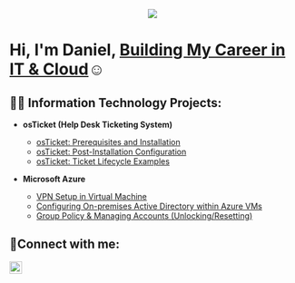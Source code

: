 <p align="center">
  <a href="https://github.com/DanielRobertSosa">
    <img src="https://readme-typing-svg.demolab.com/?lines=Aspiring%20IT%20Professional;CourseCareers%20IT%20Graduate;Hands-On%20IT%20Labs%20%26%20Troubleshooting;Studying%20for%20AWS%20Cloud%20Practitioner&font=JetBrains%20Mono&center=true&width=750&height=45&color=2ECC71&vCenter=true&pause=1000&size=26" />
  </a>
</p>




<h1>Hi, I'm Daniel, <a href="https://linkedin.com/in/dansosa-/">Building My Career in IT & Cloud</a>☺</h1>

<h2>👨‍💻 Information Technology Projects:</h2>

- **osTicket (Help Desk Ticketing System)**
  - [osTicket: Prerequisites and Installation](https://github.com/DanielRobertSosa/osticket-prereqs)
  - [osTicket: Post-Installation Configuration](https://github.com/DanielRobertSosa/post-install-config)
  - [osTicket: Ticket Lifecycle Examples](https://github.com/DanielRobertSosa/ticket-lifecycle)

- **Microsoft Azure**
  - [VPN Setup in Virtual Machine ](https://github.com/DanielRobertSosa/Setting-UP-A-VPN)
  - [Configuring On-premises Active Directory within Azure VMs](https://github.com/DanielRobertSosa/configure-ad)
  - [Group Policy & Managing Accounts (Unlocking/Resetting)](https://github.com/DanielRobertSosa/managing-accounts)


<h2>🤳Connect with me:</h2>


[<img align="left" alt="Josh | LinkedIn" width="22px" src="https://cdn.jsdelivr.net/npm/simple-icons@v3/icons/linkedin.svg" />][linkedin]

[linkedin]: https://linkedin.com/in/dansosa-/
